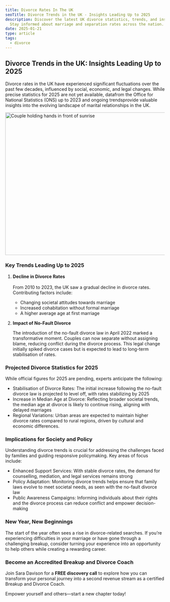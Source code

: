 ```yaml
---
title: Divorce Rates In The UK
seoTitle: Divorce Trends in the UK - Insights Leading Up to 2025
description: Discover the latest UK divorce statistics, trends, and insights.
  Stay informed about marriage and separation rates across the nation.
date: 2025-01-21
type: article
tags:
  - divorce
---
```

## Divorce Trends in the UK: Insights Leading Up to 2025

Divorce rates in the UK have experienced significant fluctuations over the past few decades, influenced by social, economic, and legal changes. While precise statistics for 2025 are not yet available, datafrom the Office for National Statistics (ONS) up to 2023 and ongoing trendsprovide valuable insights into the evolving landscape of  marital relationships in the UK.

<img src="/static/img/couple-sunrise.avif" alt="Couple holding hands in front of sunrise" title="Couple holding hands in front of sunrise" class="Right" width="600px" height="450px" loading="lazy"/>

### **Key Trends Leading Up to 2025**

1. **Decline in Divorce Rates**\
   \
   From 2010 to 2023, the UK saw a gradual decline in divorce rates. Contributing factors include:

   * Changing societal attitudes towards marriage
   * Increased cohabitation without formal marriage
   * A higher average age at first marriage
2. **Impact of No-Fault Divorce**

   The introduction of the no-fault divorce law in April 2022 marked a transformative moment. Couples can now separate without assigning blame, reducing conflict during the divorce process. This legal change initially spiked divorce cases but is expected to lead to long-term stabilisation of rates.

### **Projected Divorce Statistics for 2025**

While official figures for 2025 are pending, experts anticipate the following:

* Stabilisation of Divorce Rates: The initial increase following the no-fault divorce law is projected to level off, with rates stabilizing by 2025
* Increase in Median Age at Divorce: Reflecting broader societal trends, the median age at divorce is likely to continue rising, aligning with delayed marriages
* Regional Variations: Urban areas are expected to maintain higher divorce rates compared to rural regions, driven by cultural and economic differences.

### **Implications for Society and Policy**

Understanding divorce trends is crucial for addressing the challenges faced by families and guiding responsive policymaking. Key areas of focus include:

* Enhanced Support Services: With stable divorce rates, the demand for counselling, mediation, and legal services remains strong
* Policy Adaptation: Monitoring divorce trends helps ensure that family laws evolve to meet societal needs, as seen with the no-fault divorce law
* Public Awareness Campaigns: Informing individuals about their rights and the divorce process can reduce conflict and empower decision-making

### **New Year, New Beginnings**

The start of the year often sees a rise in divorce-related searches. If you’re experiencing difficulties in your marriage or have gone through a challenging breakup, consider turning your experience into an opportunity to help others while creating a rewarding career.

### **Become an Accredited Breakup and Divorce Coach**

Join Sara Davison for a **FREE discovery call** to explore how you can transform your personal journey into a second revenue stream as a certified Breakup and Divorce Coach.

Empower yourself and others—start a new chapter today!
